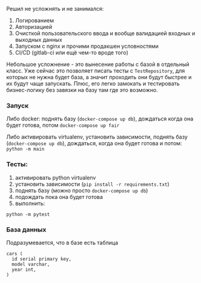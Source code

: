 Решил не усложнять и не занимался:
1. Логированием
2. Авторизацией
3. Очисткой пользовательского ввода и вообще валидацией входных и выходных данных
4. Запуском с nginx и прочими продакшен условностями
5. CI/CD (gitlab-ci или ещё чем-то вроде того)


Небольшое усложнение - это вынесение работы с базой в отдельный класс.
Уже сейчас это позволяет писать тесты с `TestRepository`, для которых не нужна будет
база, а значит проходить они будут быстрее и их будут чаще запускать. 
Плюс, его легко замокать и тестировать бизнес-логику 
без завязки на базу там где это возможно.


### Запуск 
Либо docker: поднять базу (`docker-compose up db`), дождаться когда она будет готова, потом `docker-compose up fair`

Либо активировать virtualenv, установить зависимости, поднять базу (`docker-compose up db`), 
дождаться, когда она будет готова и потом: `python -m main`


### Тесты:
1. активировать python virtualenv
2. установить зависимости (`pip install -r requirements.txt`)
3. поднять базу (можно просто `docker-compose up db`)
4. подождать пока она будет готова
5. выполнить:
```
python -m pytest
```

### База данных
Подразумевается, что в базе есть таблица
```
cars (
  id serial primary key,
  model varchar,
  year int,
)
```

